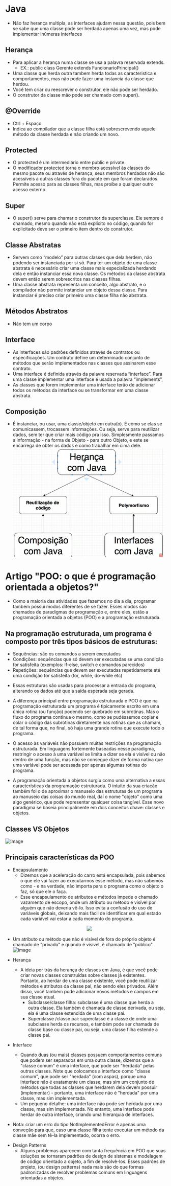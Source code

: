 # Java 
- Não faz herança multipla, as interfaces ajudam nessa questão, pois bem se sabe que uma classe pode ser herdada apenas uma vez, mas pode implementar inúmeras interfaces

## Herança
- Para aplicar a herança numa classe se usa a palavra reservada extends.
    - EX.: public class Gerente extends FuncionarioPrincipal{}
- Uma classe que herda outra tambem herda todas as caracteristica e comportamentos, mas não pode fazer uma instancia da classe que herdou.
- Você tem criar ou reescrever o construtor, ele não pode ser herdado.
- O construtor da classe mão pode ser chamado com super().

## @Override
- Ctrl + Espaço
- Indica ao compilador que a classe filha está sobrescrevendo aquele método da classe herdada e não criando um novo.

## Protected 
- O protected é um intermediário entre public e private.
- O modificador protected torna o membro acessível às classes do mesmo pacote ou através de herança, seus membros herdados não são acessíveis a outras classes fora do pacote em que foram declarados.
Permite acesso para as classes filhas, mas proíbe a qualquer outro acesso externo.

## Super
- O super() serve para chamar o construtor da superclasse. Ele sempre é chamado, mesmo quando não está explícito no código, quando for explicitado deve ser o primeiro item dentro do construtor.

## Classe Abstratas 
- Servem como “modelo” para outras classes que dela herdem, não podendo ser instanciada por si só. Para ter um objeto de uma classe abstrata é necessário criar uma classe mais especializada herdando dela e então instanciar essa nova classe. Os métodos da classe abstrata devem então serem sobrescritos nas classes filhas.
- Uma classe abstrata representa um conceito, algo abstrato, e o compilador não permite instanciar um objeto dessa classe. Para instanciar é preciso criar primeiro uma classe filha não abstrata.

## Métodos Abstratos
- Não tem um corpo

## Interface
- As interfaces são padrões definidos através de contratos ou especificações. Um contrato define um determinado conjunto de métodos que serão implementados nas classes que assinarem esse contrato.
- Uma interface é definida através da palavra reservada “interface”. Para uma classe implementar uma interface é usada a palavra “implements”,
- As classes que forem implementar uma interface terão de adicionar todos os métodos da interface ou se transformar em uma classe abstrata.

## Composição 
- É instanciar, ou usar, uma classe/objeto em outra(o). É como se elas se comunicassem, trocassem informações. Ou seja, serve para reutilizar dados, sem ter que criar mais código pra isso.
Simplesmente passamos a informação - na forma de Objeto - para outro Objeto, e este se encarrega de obter os dados e como trabalhar em cima dele.
![imagem](./imgReadMe/image.png)

# Artigo "POO: o que é programação orientada a objetos?"
- Como a maioria das atividades que fazemos no dia a dia, programar também possui modos diferentes de se fazer. Esses modos são chamados de paradigmas de programação e, entre eles, estão a programação orientada a objetos (POO) e a programação estruturada.

## Na programação estruturada, um programa é composto por três tipos básicos de estruturas:
* Sequências: são os comandos a serem executados
* Condições: sequências que só devem ser executadas se uma condição for satisfeita (exemplos: if-else, switch e comandos parecidos)
* Repetições: sequências que devem ser executadas repetidamente até uma condição for satisfeita (for, while, do-while etc)

- Essas estruturas são usadas para processar a entrada do programa, alterando os dados até que a saída esperada seja gerada.
- A diferença principal entre programação estruturada e POO é que na programação estruturada um programa é tipicamente escrito em uma única rotina (ou função) podendo ser quebrado em subrotinas. Mas o fluxo do programa continua o mesmo, como se pudéssemos copiar e colar o código das subrotinas diretamente nas rotinas que as chamam, de tal forma que, no final, só haja uma grande rotina que execute todo o programa.
- O acesso às variáveis não possuem muitas restrições na programação estruturada. Em linguagens fortemente baseadas nesse paradigma, restringir o acesso à uma variável se limita a dizer se ela é visível ou não dentro de uma função, mas não se consegue dizer de forma nativa que uma variável pode ser acessada por apenas algumas rotinas do programa.

- A programação orientada a objetos surgiu como uma alternativa a essas características da programação estruturada. O intuito da sua criação também foi o de aproximar o manuseio das estruturas de um programa ao manuseio das coisas do mundo real, daí o nome "objeto" como uma algo genérico, que pode representar qualquer coisa tangível. Esse novo paradigma se baseia principalmente em dois conceitos chave: classes e objetos. 

## Classes VS Objetos
![image](https://www.alura.com.br/artigos/assets/poo-programacao-orientada-a-objetos/class-analogy.png)

## Principais características da POO
* Encapsulamento
    - Dizemos que a aceleração do carro está encapsulada, pois sabemos o que ele vai fazer ao executarmos esse método, mas não sabemos como - e na verdade, não importa para o programa como o objeto o faz, só que ele o faça.
    - Esse encapsulamento de atributos e métodos impede o chamado vazamento de escopo, onde um atributo ou método é visível por alguém que não deveria vê-lo. Isso evita a confusão do uso de variáveis globais, deixando mais fácil de identificar em qual estado cada variável vai estar a cada momento do programa.
    <p align="center" >
     <img width="400" heigth="400" src="https://www.alura.com.br/artigos/assets/poo-programacao-orientada-a-objetos/oop-car-methods-and-attributes.png">
    </p>

- Um atributo ou método que não é visível de fora do próprio objeto é chamado de "privado" e quando é visível, é chamado de "público".
![image](https://www.alura.com.br/artigos/assets/poo-programacao-orientada-a-objetos/encapsulation.png)

* Herança 
    - A ideia por trás da herança de classes em Java, é que você pode criar novas classes construídas sobre classes já existentes. Portanto, ao herdar de uma classe existente, você pode reutilizar métodos e atributos da classe pai, não sendo eles privados. Além disso, você também pode adicionar novos métodos e campos em sua classe atual.
        - Subclasse/classe filha: subclasse é uma classe que herda a outra classe. Ela também é chamada de classe derivada, ou seja, ela é uma classe estendida de uma classe pai.
        - Superclasse /classe pai: superclasse é a classe de onde uma subclasse herda os recursos, e também pode ser chamada de classe base ou classe pai, ou seja, uma classe filha estende a classe pai.

* Interface 
    - Quando duas (ou mais) classes possuem comportamentos comuns que podem ser separados em uma outra classe, dizemos que a "classe comum" é uma interface, que pode ser "herdada" pelas outras classes. Note que colocamos a interface como "classe comum", que pode ser "herdada" (com aspas), porque uma interface não é exatamente um classe, mas sim um conjunto de métodos que todas as classes que herdarem dela devem possuir (implementar) - portanto, uma interface não é "herdada" por uma classe, mas sim implementada. 
    - Um pequeno detalhe: uma interface não pode ser herdada por uma classe, mas sim implementada. No entanto, uma interface pode herdar de outra interface, criando uma hierarquia de interfaces.

- Nota: criar um erro do tipo NotImplementedError é apenas uma conveção para que, caso uma classe filha tente executar um método da classe mãe sem tê-la implementado, ocorra o erro. 

* Design Patterns 
    - Alguns problemas aparecem com tanta frequência em POO que suas soluções se tornaram padrões de design de sistemas e modelagem de código orientado a objeto, a fim de resolvê-los. Esses padrões de projeto, (ou design patterns) nada mais são do que formas padronizadas de resolver problemas comuns em linguagens orientadas a objetos.
